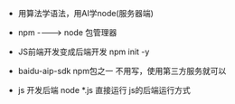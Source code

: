 - 用算法学语法，用AI学node(服务器端)
- npm ----> node 包管理器
- JS前端开发变成后端开发
npm  init -y
- baidu-aip-sdk   npm包之一
  不用写，使用第三方服务就可以

- js 开发后端
  node   *.js 直接运行   js的后端运行方式
  
  

